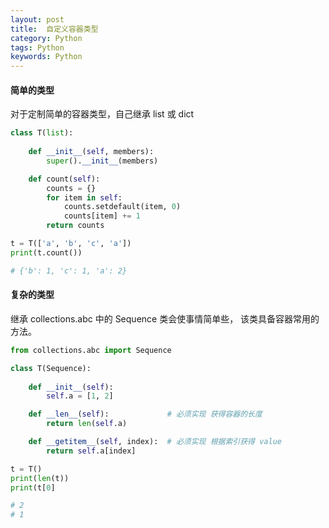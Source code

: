 ```yaml
---
layout: post
title:  自定义容器类型 
category: Python
tags: Python
keywords: Python
---
```


#### 简单的类型 

对于定制简单的容器类型，自己继承 list 或 dict

```python
class T(list):
  
    def __init__(self, members):
        super().__init__(members)

    def count(self):
        counts = {} 
        for item in self:
            counts.setdefault(item, 0)
            counts[item] += 1 
        return counts

t = T(['a', 'b', 'c', 'a'])
print(t.count())

# {'b': 1, 'c': 1, 'a': 2}
```

#### 复杂的类型

继承 collections.abc 中的 Sequence 类会使事情简单些，
该类具备容器常用的方法。

```python
from collections.abc import Sequence

class T(Sequence):
  
    def __init__(self):
        self.a = [1, 2]

    def __len__(self):             # 必须实现 获得容器的长度            
        return len(self.a)

    def __getitem__(self, index):  # 必须实现 根据索引获得 value
        return self.a[index]

t = T()
print(len(t))
print(t[0]

# 2
# 1
```
